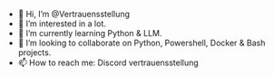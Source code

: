 - 👋 Hi, I’m @Vertrauensstellung
- 👀 I’m interested in a lot.
- 🌱 I’m currently learning Python & LLM.
- 💞️ I’m looking to collaborate on Python, Powershell, Docker & Bash projects.
- 📫 How to reach me: Discord vertrauensstellung

<!---
Vertrauensstellung/Vertrauensstellung is a ✨ special ✨ repository because its `README.md` (this file) appears on your GitHub profile.
You can click the Preview link to take a look at your changes.
--->
